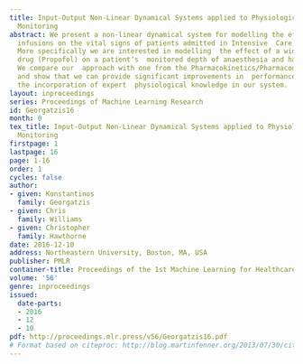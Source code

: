 ```yaml
---
title: Input-Output Non-Linear Dynamical Systems applied to Physiological Condition
  Monitoring
abstract: We present a non-linear dynamical system for modelling the effect of  drug
  infusions on the vital signs of patients admitted in Intensive  Care Units (ICUs).
  More specifically we are interested in modelling  the effect of a widely used anaesthetic
  drug (Propofol) on a patient’s  monitored depth of anaesthesia and haemodynamics.
  We compare our  approach with one from the Pharmacokinetics/Pharmacodynamics (PK/PD)  literature
  and show that we can provide significant improvements in  performance without requiring
  the incorporation of expert  physiological knowledge in our system.
layout: inproceedings
series: Proceedings of Machine Learning Research
id: Georgatzis16
month: 0
tex_title: Input-Output Non-Linear Dynamical Systems applied to Physiological Condition
  Monitoring
firstpage: 1
lastpage: 16
page: 1-16
order: 1
cycles: false
author:
- given: Konstantinos
  family: Georgatzis
- given: Chris
  family: Williams
- given: Christopher
  family: Hawthorne
date: 2016-12-10
address: Northeastern University, Boston, MA, USA
publisher: PMLR
container-title: Proceedings of the 1st Machine Learning for Healthcare Conference
volume: '56'
genre: inproceedings
issued:
  date-parts:
  - 2016
  - 12
  - 10
pdf: http://proceedings.mlr.press/v56/Georgatzis16.pdf
# Format based on citeproc: http://blog.martinfenner.org/2013/07/30/citeproc-yaml-for-bibliographies/
---
```

